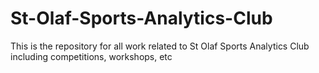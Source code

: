 # St-Olaf-Sports-Analytics-Club
This is the repository for all work related to St Olaf Sports Analytics Club including competitions, workshops, etc
